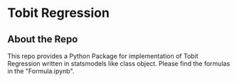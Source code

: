 # Tobit Regression

## About the Repo
This repo provides a Python Package for implementation of Tobit Regression written in statsmodels like class object. Please find the formulas in the "Formula.ipynb".
